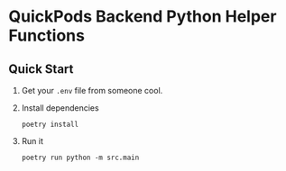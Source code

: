 # QuickPods Backend Python Helper Functions

## Quick Start

1. Get your `.env` file from someone cool.

2. Install dependencies

   ```
   poetry install
   ```

3. Run it
   ```
   poetry run python -m src.main
   ```
